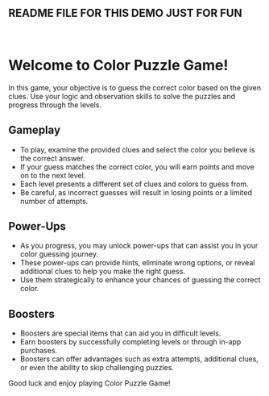 <!DOCTYPE html>
<html>
   <head>
      <meta charset="UTF-8">
   </head>
   <body>
      <h2>README FILE FOR THIS DEMO JUST FOR FUN</h2><br>
      <h1>Welcome to Color Puzzle Game!</h1>
      <p>In this game, your objective is to guess the correct color based on the given clues. Use your logic and observation skills to solve the puzzles and progress through the levels.</p>
      <h2>Gameplay</h2>
      <ul>
         <li>To play, examine the provided clues and select the color you believe is the correct answer.</li>
         <li>If your guess matches the correct color, you will earn points and move on to the next level.</li>
         <li>Each level presents a different set of clues and colors to guess from.</li>
         <li>Be careful, as incorrect guesses will result in losing points or a limited number of attempts.</li>
      </ul>
      <h2>Power-Ups</h2>
      <ul>
         <li>As you progress, you may unlock power-ups that can assist you in your color guessing journey.</li>
         <li>These power-ups can provide hints, eliminate wrong options, or reveal additional clues to help you make the right guess.</li>
         <li>Use them strategically to enhance your chances of guessing the correct color.</li>
      </ul>
      <h2>Boosters</h2>
      <ul>
         <li>Boosters are special items that can aid you in difficult levels.</li>
         <li>Earn boosters by successfully completing levels or through in-app purchases.</li>
         <li>Boosters can offer advantages such as extra attempts, additional clues, or even the ability to skip challenging puzzles.</li>
      </ul>
      <p>Good luck and enjoy playing Color Puzzle Game!</p>
   </body>
</html>
